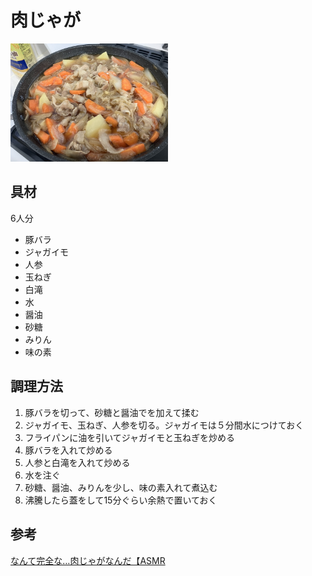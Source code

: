 # 肉じゃが

<img src="../images/肉じゃが.jpg" width="50%" alt="肉じゃが" />

## 具材

6人分

- 豚バラ
- ジャガイモ
- 人参
- 玉ねぎ
- 白滝
- 水
- 醤油
- 砂糖
- みりん
- 味の素

## 調理方法

1. 豚バラを切って、砂糖と醤油でを加えて揉む
2. ジャガイモ、玉ねぎ、人参を切る。ジャガイモは５分間水につけておく
3. フライパンに油を引いてジャガイモと玉ねぎを炒める
4. 豚バラを入れて炒める
5. 人参と白滝を入れて炒める
6. 水を注ぐ
7. 砂糖、醤油、みりんを少し、味の素入れて煮込む
8. 沸騰したら蓋をして15分ぐらい余熱で置いておく

## 参考

[なんて完全な…肉じゃがなんだ【ASMR](https://youtube.com/shorts/7fClf2ja4gc?si=VWKknmnEaXGkSaGb)
